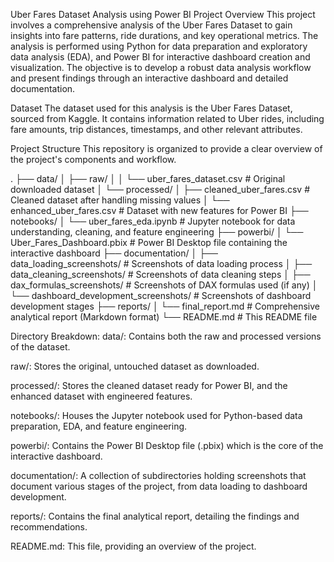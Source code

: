 Uber Fares Dataset Analysis using Power BI
Project Overview
This project involves a comprehensive analysis of the Uber Fares Dataset to gain insights into fare patterns, ride durations, and key operational metrics. The analysis is performed using Python for data preparation and exploratory data analysis (EDA), and Power BI for interactive dashboard creation and visualization. The objective is to develop a robust data analysis workflow and present findings through an interactive dashboard and detailed documentation.

Dataset
The dataset used for this analysis is the Uber Fares Dataset, sourced from Kaggle. It contains information related to Uber rides, including fare amounts, trip distances, timestamps, and other relevant attributes.

Project Structure
This repository is organized to provide a clear overview of the project's components and workflow.

.
├── data/
│   ├── raw/
│   │   └── uber_fares_dataset.csv  # Original downloaded dataset
│   └── processed/
│       ├── cleaned_uber_fares.csv  # Cleaned dataset after handling missing values
│       └── enhanced_uber_fares.csv # Dataset with new features for Power BI
├── notebooks/
│   └── uber_fares_eda.ipynb      # Jupyter notebook for data understanding, cleaning, and feature engineering
├── powerbi/
│   └── Uber_Fares_Dashboard.pbix # Power BI Desktop file containing the interactive dashboard
├── documentation/
│   ├── data_loading_screenshots/   # Screenshots of data loading process
│   ├── data_cleaning_screenshots/  # Screenshots of data cleaning steps
│   ├── dax_formulas_screenshots/   # Screenshots of DAX formulas used (if any)
│   └── dashboard_development_screenshots/ # Screenshots of dashboard development stages
├── reports/
│   └── final_report.md             # Comprehensive analytical report (Markdown format)
└── README.md                       # This README file

Directory Breakdown:
data/: Contains both the raw and processed versions of the dataset.

raw/: Stores the original, untouched dataset as downloaded.

processed/: Stores the cleaned dataset ready for Power BI, and the enhanced dataset with engineered features.

notebooks/: Houses the Jupyter notebook used for Python-based data preparation, EDA, and feature engineering.

powerbi/: Contains the Power BI Desktop file (.pbix) which is the core of the interactive dashboard.

documentation/: A collection of subdirectories holding screenshots that document various stages of the project, from data loading to dashboard development.

reports/: Contains the final analytical report, detailing the findings and recommendations.

README.md: This file, providing an overview of the project.
